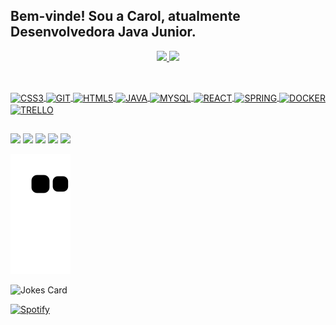 ## Bem-vinde! Sou a Carol, atualmente Desenvolvedora Java Junior.
<div align="center">
  <a href="https://github.com/carol-alonso">
  <img height="180em" src="https://github-readme-stats.vercel.app/api?username=carol-alonso&show_icons=true&theme=dracula&include_all_commits=true&count_private=true"/>
  <img height="180em" src="https://github-readme-stats.vercel.app/api/top-langs/?username=carol-alonso&layout=compact&langs_count=7&theme=dracula"/>
    
</div>
  
  ##
  
<div style="display: inline_block"><br>
  <img align="center" alt="CSS3" height="30" width="40" img src="https://cdn.jsdelivr.net/gh/devicons/devicon/icons/css3/css3-original.svg"/>
  <img align="center" alt="GIT" height="30" width="40" img src="https://cdn.jsdelivr.net/gh/devicons/devicon/icons/git/git-original.svg" />
  <img align="center" alt="HTML5" height="30" width="40" img src="https://cdn.jsdelivr.net/gh/devicons/devicon/icons/html5/html5-original.svg"/>
  <img align="center" alt="JAVA" height="30" width="40" img src="https://cdn.jsdelivr.net/gh/devicons/devicon/icons/java/java-original.svg" />
  <img align="center" alt="MYSQL" height="30" width="40" img  src="https://cdn.jsdelivr.net/gh/devicons/devicon/icons/mysql/mysql-original.svg" />
  <img align="center" alt="REACT" height="30" width="40" img  src="https://cdn.jsdelivr.net/gh/devicons/devicon/icons/react/react-original.svg"/>
  <img align="center" alt="SPRING" height="30" width="40" img src="https://cdn.jsdelivr.net/gh/devicons/devicon/icons/spring/spring-original.svg" />
  <img align="center" alt="DOCKER" height="30" width="40"img src="https://cdn.jsdelivr.net/gh/devicons/devicon/icons/docker/docker-plain.svg" />
  <img align="center" alt="TRELLO" height="30" width="40" img src="https://cdn.jsdelivr.net/gh/devicons/devicon/icons/trello/trello-plain.svg" />
</div>
  
  ##
 
<div> 
  <a href="https://instagram.com/carol.allonso" target="_blank"><img src="https://img.shields.io/badge/-Instagram-%23E4405F?style=for-the-badge&logo=instagram&logoColor=white" target="_blank"></a>
  <a href = "mailto:lacerdacarol01@gmail.com"><img src="https://img.shields.io/badge/-Gmail-%23333?style=for-the-badge&logo=gmail&logoColor=white" target="_blank"></a>
  <a href="https://www.linkedin.com/in/lacerdacarol/" target="_blank"><img src="https://img.shields.io/badge/-LinkedIn-%230077B5?style=for-the-badge&logo=linkedin&logoColor=white" target="_blank"></a> 
  <a href="https://www.facebook.com/wtfkatys/" target="_blank"><img src="https://img.shields.io/badge/Facebook-1877F2?style=for-the-badge&logo=facebook&logoColor=white"></a> 
   <a href="https://open.spotify.com/user/22lefs664gemqxndyxy5rd6ry?si=3f6a05198caa4f25" target="_blank"><img src="https://img.shields.io/badge/Spotify-1ED760?&style=for-the-badge&logo=spotify&logoColor=white"></a>
 
  ![Snake animation](https://github.com/carol-alonso/carol-alonso/blob/output/github-contribution-grid-snake.svg)
  
  <img src="https://readme-jokes.vercel.app/api?hideBorder&theme=dracula" alt="Jokes Card" />
  
  [![Spotify](https://novatorem.bgstatic.vercel.app/api/spotify)](https://open.spotify.com/user/22lefs664gemqxndyxy5rd6ry?si=e4de6a5b94734d04)
  
  
 
 
</div>
